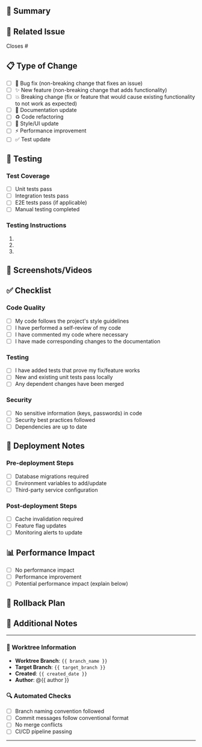 ## 🎯 Summary

<!-- Brief description of changes -->

## 🔗 Related Issue

Closes #<!-- Issue number -->

## 📋 Type of Change

- [ ] 🐛 Bug fix (non-breaking change that fixes an issue)
- [ ] ✨ New feature (non-breaking change that adds functionality)
- [ ] 💥 Breaking change (fix or feature that would cause existing functionality to not work as expected)
- [ ] 📝 Documentation update
- [ ] ♻️ Code refactoring
- [ ] 🎨 Style/UI update
- [ ] ⚡ Performance improvement
- [ ] ✅ Test update

## 🧪 Testing

### Test Coverage
- [ ] Unit tests pass
- [ ] Integration tests pass
- [ ] E2E tests pass (if applicable)
- [ ] Manual testing completed

### Testing Instructions
<!-- Steps to test this PR -->
1.
2.
3.

## 📸 Screenshots/Videos
<!-- If applicable, add screenshots or videos to help explain your changes -->

## ✅ Checklist

### Code Quality
- [ ] My code follows the project's style guidelines
- [ ] I have performed a self-review of my code
- [ ] I have commented my code where necessary
- [ ] I have made corresponding changes to the documentation

### Testing
- [ ] I have added tests that prove my fix/feature works
- [ ] New and existing unit tests pass locally
- [ ] Any dependent changes have been merged

### Security
- [ ] No sensitive information (keys, passwords) in code
- [ ] Security best practices followed
- [ ] Dependencies are up to date

## 🚀 Deployment Notes

### Pre-deployment Steps
<!-- Any manual steps needed before deployment -->
- [ ] Database migrations required
- [ ] Environment variables to add/update
- [ ] Third-party service configuration

### Post-deployment Steps
<!-- Any manual steps needed after deployment -->
- [ ] Cache invalidation required
- [ ] Feature flag updates
- [ ] Monitoring alerts to update

## 📊 Performance Impact

- [ ] No performance impact
- [ ] Performance improvement
- [ ] Potential performance impact (explain below)

<!-- If performance impact, describe: -->

## 🔄 Rollback Plan

<!-- How to rollback if this deployment causes issues -->

## 📝 Additional Notes

<!-- Any additional context, decisions, or information -->

---

### 🤖 Worktree Information

- **Worktree Branch**: `{{ branch_name }}`
- **Target Branch**: `{{ target_branch }}`
- **Created**: `{{ created_date }}`
- **Author**: @{{ author }}

### 🔍 Automated Checks

- [ ] Branch naming convention followed
- [ ] Commit messages follow conventional format
- [ ] No merge conflicts
- [ ] CI/CD pipeline passing

---

<!--
Generated by CCU Framework CI/CD System
Worktree: {{ worktree_path }}
-->